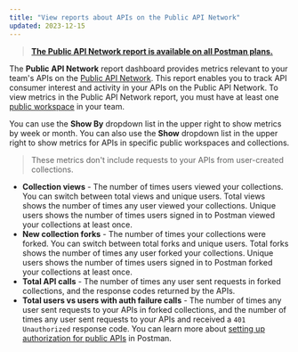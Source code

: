 ```yaml
---
title: "View reports about APIs on the Public API Network"
updated: 2023-12-15
---
```


> [**The Public API Network report is available on all Postman plans.**](https://www.postman.com/pricing)

The **Public API Network** report dashboard provides metrics relevant to your team's APIs on the [Public API Network](/docs/collaborating-in-postman/public-api-network/public-api-network-overview/). This report enables you to track API consumer interest and activity in your APIs on the Public API Network. To view metrics in the Public API Network report, you must have at least one [public workspace](/docs/collaborating-in-postman/using-workspaces/public-workspaces/) in your team.

You can use the **Show By** dropdown list in the upper right to show metrics by week or month. You can also use the **Show** dropdown list in the upper right to show metrics for APIs in specific public workspaces and collections.

> These metrics don't include requests to your APIs from user-created collections.

* **Collection views** - The number of times users viewed your collections. You can switch between total views and unique users. Total views shows the number of times any user viewed your collections. Unique users shows the number of times users signed in to Postman viewed your collections at least once.
* **New collection forks** - The number of times your collections were forked. You can switch between total forks and unique users. Total forks shows the number of times any user forked your collections. Unique users shows the number of times users signed in to Postman forked your collections at least once.
* **Total API calls** - The number of times any user sent requests in forked collections, and the response codes returned by the APIs.
* **Total users vs users with auth failure calls** - The number of times any user sent requests to your APIs in forked collections, and the number of times any user sent requests to your APIs and received a `401 Unauthorized` response code. You can learn more about [setting up authorization for public APIs](/docs/sending-requests/authorization/authentication-for-public-apis/) in Postman.
